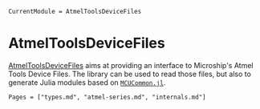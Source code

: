 ```@meta
CurrentModule = AtmelToolsDeviceFiles
```

# AtmelToolsDeviceFiles

[AtmelToolsDeviceFiles](https://github.com/klafyvel/AtmelToolsDeviceFiles.jl) aims at providing an interface to Microship's Atmel Tools Device Files. The library can be used to read those files, but also to generate Julia modules based on [`MCUCommon.jl`](https://github.com/Seelengrab/MCUCommon.jl).

```@contents
Pages = ["types.md", "atmel-series.md", "internals.md"]
```

